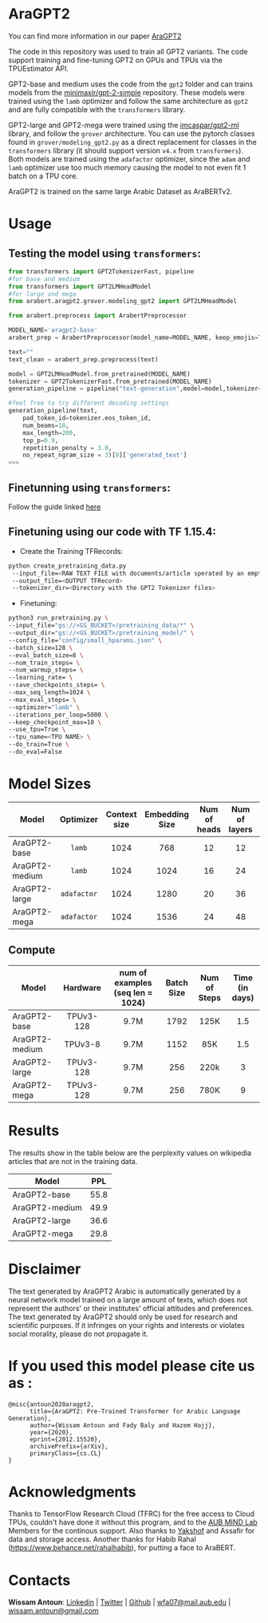 
# AraGPT2

You can find more information in our paper [AraGPT2](https://arxiv.org/abs/2012.15520)

The code in this repository was used to train all GPT2 variants. The code support training and fine-tuning GPT2 on GPUs and TPUs via the TPUEstimator API.

GPT2-base and medium uses the code from the `gpt2` folder and can trains models from the [minimaxir/gpt-2-simple](https://github.com/minimaxir/gpt-2-simple) repository.
These models were trained using the `lamb` optimizer and follow the same architecture as `gpt2` and are fully compatible with the `transformers` library.

GPT2-large and GPT2-mega were trained using the [imcaspar/gpt2-ml](https://github.com/imcaspar/gpt2-ml/) library, and follow the `grover` architecture. You can use the pytorch classes found in `grover/modeling_gpt2.py` as a direct replacement for classes in the `transformers` library (it should support version `v4.x` from `transformers`).
Both models are trained using the `adafactor` optimizer, since the `adam` and `lamb` optimizer use too much memory causing the model to not even fit 1 batch on a TPU core.

AraGPT2 is trained on the same large Arabic Dataset as AraBERTv2.

# Usage

## Testing the model using `transformers`:

```python
from transformers import GPT2TokenizerFast, pipeline
#for base and medium
from transformers import GPT2LMHeadModel
#for large and mega
from arabert.aragpt2.grover.modeling_gpt2 import GPT2LMHeadModel

from arabert.preprocess import ArabertPreprocessor

MODEL_NAME='aragpt2-base'
arabert_prep = ArabertPreprocessor(model_name=MODEL_NAME, keep_emojis=True)

text=""
text_clean = arabert_prep.preprocess(text)

model = GPT2LMHeadModel.from_pretrained(MODEL_NAME)
tokenizer = GPT2TokenizerFast.from_pretrained(MODEL_NAME)
generation_pipeline = pipeline("text-generation",model=model,tokenizer=tokenizer)

#feel free to try different decoding settings
generation_pipeline(text,
    pad_token_id=tokenizer.eos_token_id,
    num_beams=10,
    max_length=200,
    top_p=0.9,
    repetition_penalty = 3.0,
    no_repeat_ngram_size = 3)[0]['generated_text']
>>>
```
## Finetunning using `transformers`:

Follow the guide linked [here](https://towardsdatascience.com/fine-tuning-gpt2-on-colab-gpu-for-free-340468c92ed)

## Finetuning using our code with TF 1.15.4:

- Create the Training TFRecords:
```bash
python create_pretraining_data.py
 --input_file=<RAW TEXT FILE with documents/article sperated by an empty line>
 --output_file=<OUTPUT TFRecord>
 --tokenizer_dir=<Directory with the GPT2 Tokenizer files>
 ```

 - Finetuning:
 ```bash
 python3 run_pretraining.py \
 --input_file="gs://<GS_BUCKET>/pretraining_data/*" \
 --output_dir="gs://<GS_BUCKET>/pretraining_model/" \
 --config_file="config/small_hparams.json" \
 --batch_size=128 \
 --eval_batch_size=8 \
 --num_train_steps= \
 --num_warmup_steps= \
 --learning_rate= \
 --save_checkpoints_steps= \
 --max_seq_length=1024 \
 --max_eval_steps= \
 --optimizer="lamb" \
 --iterations_per_loop=5000 \
 --keep_checkpoint_max=10 \
 --use_tpu=True \
 --tpu_name=<TPU NAME> \
 --do_train=True \
 --do_eval=False
 ```
# Model Sizes

Model | Optimizer | Context size | Embedding Size | Num of heads | Num of layers | Model Size / Num of Params |
 ---|:---:|:---:|:---:|:---:|:---:|:---:
AraGPT2-base | `lamb` | 1024 | 768 | 12 | 12 | 527MB / 135M |
AraGPT2-medium | `lamb` | 1024 | 1024 | 16 | 24 | |
AraGPT2-large | `adafactor` | 1024 | 1280 | 20 | 36 | 2.98GB/792M |
AraGPT2-mega | `adafactor` | 1024 | 1536 | 24 | 48 | 5.5GB/1.46B |

## Compute

Model | Hardware | num of examples (seq len = 1024) | Batch Size | Num of Steps | Time (in days)
 ---|:---:|:---:|:---:|:---:|:---:
AraGPT2-base | TPUv3-128 | 9.7M | 1792 | 125K | 1.5
AraGPT2-medium | TPUv3-8 | 9.7M | 1152 | 85K | 1.5
AraGPT2-large | TPUv3-128 | 9.7M | 256 | 220k | 3
AraGPT2-mega | TPUv3-128 | 9.7M | 256 | 780K | 9

# Results

The results show in the table below are the perplexity values on wikipedia articles that are not in the training data.

Model | PPL |
 ---|:---:
AraGPT2-base | 55.8
AraGPT2-medium | 49.9
AraGPT2-large | 36.6
AraGPT2-mega | 29.8


# Disclaimer

The text generated by AraGPT2 Arabic is automatically generated by a neural network model trained on a large amount of texts, which does not represent the authors' or their institutes' official attitudes and preferences. The text generated by AraGPT2 should only be used for research and scientific purposes. If it infringes on your rights and interests or violates social morality, please do not propagate it.

# If you used this model please cite us as :

```
@misc{antoun2020aragpt2,
      title={AraGPT2: Pre-Trained Transformer for Arabic Language Generation},
      author={Wissam Antoun and Fady Baly and Hazem Hajj},
      year={2020},
      eprint={2012.15520},
      archivePrefix={arXiv},
      primaryClass={cs.CL}
}
```


# Acknowledgments
Thanks to TensorFlow Research Cloud (TFRC) for the free access to Cloud TPUs, couldn't have done it without this program, and to the [AUB MIND Lab](https://sites.aub.edu.lb/mindlab/) Members for the continous support. Also thanks to [Yakshof](https://www.yakshof.com/#/) and Assafir for data and storage access. Another thanks for Habib Rahal (https://www.behance.net/rahalhabib), for putting a face to AraBERT.

# Contacts
**Wissam Antoun**: [Linkedin](https://www.linkedin.com/in/wissam-antoun-622142b4/) | [Twitter](https://twitter.com/wissam_antoun) | [Github](https://github.com/WissamAntoun) | <wfa07@mail.aub.edu> | <wissam.antoun@gmail.com>